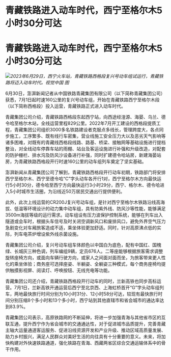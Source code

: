 # 青藏铁路进入动车时代，西宁至格尔木5小时30分可达

# 青藏铁路进入动车时代，西宁至格尔木5小时30分可达

![](https://inews.gtimg.com/newsapp_bt/0/15810657986/1000)_2023年6月29日，西宁火车站，青藏铁路西格段复兴号动车组试运行，青藏铁路将迈入动车时代。视觉中国
图_

6月30日，澎湃新闻记者从中国铁路青藏集团有限公司（以下简称青藏集团公司）获悉，7月1日起时速160公里的复兴号动车组，开始在青藏铁路西宁至格尔木段（以下简称西格段）投入运营，青藏铁路正式进入动车时代。

青藏集团公司介绍，青藏铁路西格段东起西宁站，向西途经湟源、海晏、乌兰、德令哈至格尔木站，全线运营里程829公里。2022年7月开工建设的西格段提质工程，青藏集团公司组织3000多名铁路建设者克服点多线长，管理跨度大，各点同步施工，工序繁多、既有线行车密集，营业线施工安全压力大以及恶劣天气影响等诸多困难，对既有的青藏线西格段线路、路基、桥梁、接触网等基础设施进行提档整治，对全线动车停靠车站的雨棚、站台及客运设施进行补强和升级改造，对配套的防护栅栏、排水沟及防风沙设备进行补强，同时扩建德令哈站房，新建海晏站房，为青藏铁路西格段开行时速160公里的动车组列车奠定了坚实基础。

澎湃新闻从青藏集团公司了解到，青藏铁路西格段开行动车初期，铁路部门将安排西宁至格尔木、西宁至德令哈“C”字头动车各开行1对，西宁至格尔木方向最快运行5小时30分，德令哈至西宁方向最快运行3小时29分，西宁、格尔木、德令哈进入5小时城市生活圈，为沿线近50万居民交通出行提供便利。

此外，此次上线运营的CR200J复兴号动车组，是针对西宁至格尔木铁路沿线高海拔、低温等环境设计的动力集中动车组，具有防紫外线、防风沙等性能，能够满足3500m海拔等级的运行需求。动车组设有压力波保护控制系统，能够在列车出入隧道或会车时，根据头车信号及时关闭空调新风口和废排风口，避免外界空气压力急剧变化对车厢旅客造成不适，乘坐体验更加舒适。同时，针对高原沸点低的实际，列车电茶炉增设紫外线杀菌设施。

青藏集团公司介绍，复兴号动车组车体颜色以中国白为底色，配有中国红、国槐绿、长城灰三种色调，列车编组9辆，定员676人。二等座能够根据旅客需求调整旋转座椅方向，或面向车辆行驶方向，或家人之间面对面而坐，为旅客带来更人性化的乘坐体验；商务座可选择座姿、半躺姿、全躺姿三种模式，每个商务座椅均提供触摸影视屏、阅读灯、呼唤按钮、无线充电等功能。

青藏集团公司还介绍，青藏铁路西格段开行动车的同时，兰新高铁也同步高标运营。7月1日，兰新高铁开通运营后西宁至北京西、上海虹桥首开“G”字头动车组列车，两地最快旅行时间分别为10小时31分、12小时58分可达，较现有最快旅行时间分别压缩8个多小时和13个多小时，西宁站到其他直辖市和省会城市的通达率达到83.9%。

青藏集团公司表示，高原铁路网的不断延伸，将进一步加强青海与其他省市区的互联互通，提升西宁作为省会城市的交通通达性，对于促进城市品质提升，完善青藏主轴大运量通道客运服务、促进沿线资源开发和产业升级、推动区域高质量发展、助力乡村振兴，满足人民群众对美好生活的向往具有十分重要的意义。未来，将加快构建对外快速铁路通道，强化铁路在青海、西藏两省区综合交通运输体系中的骨干作用。

